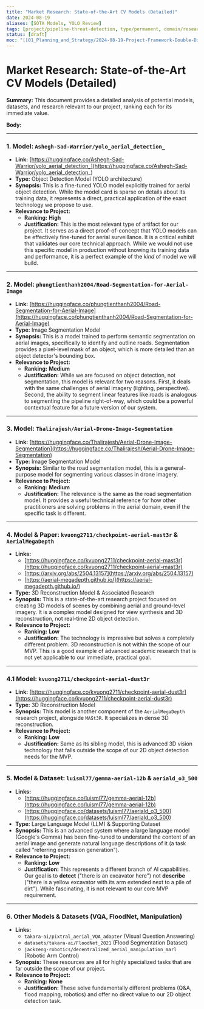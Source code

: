 ```yaml
---
title: "Market Research: State-of-the-Art CV Models (Detailed)"
date: 2024-08-19
aliases: [SOTA Models, YOLO Review]
tags: [project/pipeline-threat-detection, type/permanent, domain/research, phase/discover]
status: [draft]
moc: "[[01_Planning_and_Strategy/2024-08-19-Project-Framework-Double-Diamond]]"
---
```


# Market Research: State-of-the-Art CV Models (Detailed)

**Summary:** This document provides a detailed analysis of potential models, datasets, and research relevant to our project, ranking each for its immediate value.

**Body:**

---

### 1. Model: `Ashegh-Sad-Warrior/yolo_aerial_detection_`

*   **Link:** [https://huggingface.co/Ashegh-Sad-Warrior/yolo_aerial_detection_](https://huggingface.co/Ashegh-Sad-Warrior/yolo_aerial_detection_)
*   **Type:** Object Detection Model (YOLO architecture)
*   **Synopsis:** This is a fine-tuned YOLO model explicitly trained for aerial object detection. While the model card is sparse on details about its training data, it represents a direct, practical application of the exact technology we propose to use.
*   **Relevance to Project:**
    *   **Ranking:** **High**
    *   **Justification:** This is the most relevant type of artifact for our project. It serves as a direct proof-of-concept that YOLO models can be effectively fine-tuned for aerial surveillance. It is a critical exhibit that validates our core technical approach. While we would not use this specific model in production without knowing its training data and performance, it is a perfect example of the *kind* of model we will build.

---

### 2. Model: `phungtienthanh2004/Road-Segmentation-for-Aerial-Image`

*   **Link:** [https://huggingface.co/phungtienthanh2004/Road-Segmentation-for-Aerial-Image](https://huggingface.co/phungtienthanh2004/Road-Segmentation-for-Aerial-Image)
*   **Type:** Image Segmentation Model
*   **Synopsis:** This is a model trained to perform semantic segmentation on aerial images, specifically to identify and outline roads. Segmentation provides a pixel-level mask of an object, which is more detailed than an object detector's bounding box.
*   **Relevance to Project:**
    *   **Ranking:** **Medium**
    *   **Justification:** While we are focused on object detection, not segmentation, this model is relevant for two reasons. First, it deals with the same challenges of aerial imagery (lighting, perspective). Second, the ability to segment linear features like roads is analogous to segmenting the pipeline right-of-way, which could be a powerful contextual feature for a future version of our system.

---

### 3. Model: `Thalirajesh/Aerial-Drone-Image-Segmentation`

*   **Link:** [https://huggingface.co/Thalirajesh/Aerial-Drone-Image-Segmentation](https://huggingface.co/Thalirajesh/Aerial-Drone-Image-Segmentation)
*   **Type:** Image Segmentation Model
*   **Synopsis:** Similar to the road segmentation model, this is a general-purpose model for segmenting various classes in drone imagery.
*   **Relevance to Project:**
    *   **Ranking:** **Medium**
    *   **Justification:** The relevance is the same as the road segmentation model. It provides a useful technical reference for how other practitioners are solving problems in the aerial domain, even if the specific task is different.

---

### 4. Model & Paper: `kvuong2711/checkpoint-aerial-mast3r` & `AerialMegaDepth`

*   **Links:**
    *   [https://huggingface.co/kvuong2711/checkpoint-aerial-mast3r](https://huggingface.co/kvuong2711/checkpoint-aerial-mast3r)
    *   [https://arxiv.org/abs/2504.13157](https://arxiv.org/abs/2504.13157)
    *   [https://aerial-megadepth.github.io/](https://aerial-megadepth.github.io/)
*   **Type:** 3D Reconstruction Model & Associated Research
*   **Synopsis:** This is a state-of-the-art research project focused on creating 3D models of scenes by combining aerial and ground-level imagery. It is a complex model designed for view synthesis and 3D reconstruction, not real-time 2D object detection.
*   **Relevance to Project:**
    *   **Ranking:** **Low**
    *   **Justification:** The technology is impressive but solves a completely different problem. 3D reconstruction is not within the scope of our MVP. This is a good example of advanced academic research that is not yet applicable to our immediate, practical goal.

---

### 4.1 Model: `kvuong2711/checkpoint-aerial-dust3r`

*   **Link:** [https://huggingface.co/kvuong2711/checkpoint-aerial-dust3r](https://huggingface.co/kvuong2711/checkpoint-aerial-dust3r)
*   **Type:** 3D Reconstruction Model
*   **Synopsis:** This model is another component of the `AerialMegaDepth` research project, alongside `MASt3R`. It specializes in dense 3D reconstruction.
*   **Relevance to Project:**
    *   **Ranking:** **Low**
    *   **Justification:** Same as its sibling model, this is advanced 3D vision technology that falls outside the scope of our 2D object detection needs for the MVP.

---

### 5. Model & Dataset: `luisml77/gemma-aerial-12b` & `aeriald_o3_500`

*   **Links:**
    *   [https://huggingface.co/luisml77/gemma-aerial-12b](https://huggingface.co/luisml77/gemma-aerial-12b)
    *   [https://huggingface.co/datasets/luisml77/aeriald_o3_500](https://huggingface.co/datasets/luisml77/aeriald_o3_500)
*   **Type:** Large Language Model (LLM) & Supporting Dataset
*   **Synopsis:** This is an advanced system where a large language model (Google's Gemma) has been fine-tuned to understand the content of an aerial image and generate natural language descriptions of it (a task called "referring expression generation").
*   **Relevance to Project:**
    *   **Ranking:** **Low**
    *   **Justification:** This represents a different branch of AI capabilities. Our goal is to **detect** ("there is an excavator here") not **describe** ("there is a yellow excavator with its arm extended next to a pile of dirt"). While fascinating, it is not relevant to our core MVP requirement.

---

### 6. Other Models & Datasets (VQA, FloodNet, Manipulation)

*   **Links:**
    *   `takara-ai/pixtral_aerial_VQA_adapter` (Visual Question Answering)
    *   `datasets/takara-ai/FloodNet_2021` (Flood Segmentation Dataset)
    *   `jackzeng-robotics/decentralized_aerial_manipulation_marl` (Robotic Arm Control)
*   **Synopsis:** These resources are all for highly specialized tasks that are far outside the scope of our project.
*   **Relevance to Project:**
    *   **Ranking:** **None**
    *   **Justification:** These solve fundamentally different problems (Q&A, flood mapping, robotics) and offer no direct value to our 2D object detection task.
